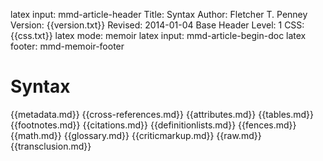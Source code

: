 latex input:	mmd-article-header
Title:	Syntax
Author:	Fletcher T. Penney
Version:	{{version.txt}}
Revised:	2014-01-04 
Base Header Level:	1
CSS:	{{css.txt}}
latex mode:	memoir
latex input:	mmd-article-begin-doc
latex footer:	mmd-memoir-footer


# Syntax #

{{metadata.md}}
{{cross-references.md}}
{{attributes.md}}
{{tables.md}}
{{footnotes.md}}
{{citations.md}}
{{definitionlists.md}}
{{fences.md}}
{{math.md}}
{{glossary.md}}
{{criticmarkup.md}}
{{raw.md}}
{{transclusion.md}}

